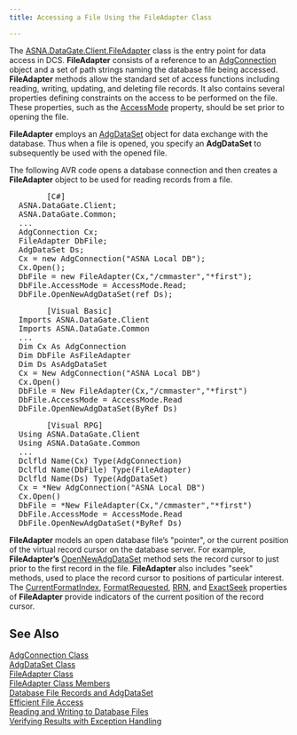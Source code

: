```yaml
---
title: Accessing a File Using the FileAdapter Class

---
```


The [ASNA.DataGate.Client.FileAdapter](file-adapter-class.html) class is the entry point for data access in DCS. **FileAdapter** consists of a reference to an [AdgConnection](adg-connection-class.html) object and a set of path strings naming the database file being accessed. **FileAdapter** methods allow the standard set of access functions including reading, writing, updating, and deleting file records. It also contains several properties defining constraints on the access to be performed on the file. These properties, such as the [ AccessMode](file-adapter-class-access-mode-property.html) property, should be set prior to opening the file.

**FileAdapter** employs an [AdgDataSet](adg-dataset-class.html) object for data exchange with the database. Thus when a file is opened, you specify an **AdgDataSet** to subsequently be used with the opened file.

The following AVR code opens a database connection and then creates a **FileAdapter** object to be used for reading records from a file.
<pre class="prettyprint">
        <span class="lang">[C#]</span>
  ASNA.DataGate.Client;
  ASNA.DataGate.Common;
  ...
  AdgConnection Cx;
  FileAdapter DbFile;
  AdgDataSet Ds;
  Cx = new AdgConnection("ASNA Local DB");
  Cx.Open();
  DbFile = new FileAdapter(Cx,"/cmmaster","*first");
  DbFile.AccessMode = AccessMode.Read;
  DbFile.OpenNewAdgDataSet(ref Ds);</pre>
<pre class="prettyprint">
        <span class="lang">[Visual Basic]</span>
  Imports ASNA.DataGate.Client
  Imports ASNA.DataGate.Common
  ...
  Dim Cx As AdgConnection
  Dim DbFile AsFileAdapter
  Dim Ds AsAdgDataSet
  Cx = New AdgConnection("ASNA Local DB")
  Cx.Open()
  DbFile = New FileAdapter(Cx,"/cmmaster","*first")
  DbFile.AccessMode = AccessMode.Read
  DbFile.OpenNewAdgDataSet(ByRef Ds)</pre>
<pre class="prettyprint">
        <span class="lang">[Visual RPG]</span>
  Using ASNA.DataGate.Client
  Using ASNA.DataGate.Common
  ...
  Dclfld Name(Cx) Type(AdgConnection)
  Dclfld Name(DbFile) Type(FileAdapter)
  Dclfld Name(Ds) Type(AdgDataSet)
  Cx = *New AdgConnection("ASNA Local DB")
  Cx.Open()
  DbFile = *New FileAdapter(Cx,"/cmmaster","*first")
  DbFile.AccessMode = AccessMode.Read 
  DbFile.OpenNewAdgDataSet(*ByRef Ds)</pre>

**FileAdapter** models an open database file’s "pointer", or the current position of the virtual record cursor on the database server. For example, **FileAdapter’s** [ OpenNewAdgDataSet](file-adapter-class-open-new-adg-dataset-method.html) method sets the record cursor to just prior to the first record in the file. **FileAdapter** also includes "<span>seek</span>" methods, used to place the record cursor to positions of particular interest. The [CurrentFormatIndex](file-adapter-class-current-format-index-property.html), [FormatRequested](file-adapter-class-format-requested-property.html), [ RRN](file-adapter-class-rrn-property.html), and [ExactSeek](file-adapter-class-exact-seek-property.html) properties of **FileAdapter** provide indicators of the current position of the record cursor.
## See Also


[AdgConnection Class](adg-connection-class.html)
      <br />
[AdgDataSet Class](adg-dataset-class.html)
      <br />
[FileAdapter Class](file-adapter-class.html)
      <br />
[FileAdapter Class Members](file-adapter-members.html)
      <br />
[Database File Records and AdgDataSet](database-file-recordsand-adg-dataset.html)
      <br />
[Efficient File Access](efficient-file-access.html)
      <br />
[Reading and Writing to Database Files](readingand-writingto-database-files.html)
      <br />
[Verifying Results with Exception Handling](verifying-resultswith-exception-handling.html)

